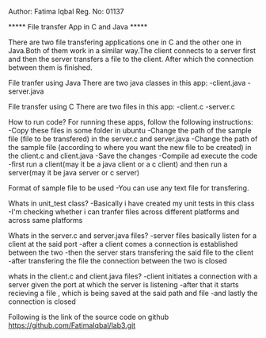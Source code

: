 Author: Fatima Iqbal
Reg. No: 01137

*****	File transfer App in C and Java	*****

There are two file transfering applications one in C and the other one in Java.Both of them work in a similar way.The client connects to a server first and then
the server transfers a file to the client. After which the connection between them is finished. 

File tranfer using Java
There are two java classes in this app:
-client.java
-server.java

File transfer using C
There are two files in this app:
-client.c
-server.c

How to run code?
For running these apps, follow the following instructions:
-Copy these files in some folder in ubuntu
-Change the path of the sample file (file to be transfered) in the server.c and server.java
-Change the path of the sample file (according to where you want the new file to be created) in the client.c and client.java
-Save the changes
-Compile ad execute the code
-first run a client(may it be a java client or a c client) and then run a server(may it be java server or c server)

Format of sample file to be used
-You can use any text file for transfering.

Whats in unit_test class?
-Basically i have created my unit tests in this class
-I'm checking whether i can tranfer files across different platforms and across same platforms

Whats in the server.c and server.java files?
-server files basically listen for a client at the said port
-after a client comes a connection is established between the two
-then the server stars transfering the said file to the client
-after transfering the file the connection between the two is closed 

whats in the client.c and client.java files?
-client initiates a connection with a server given the port at which the server is listening
-after that it starts recieving a file , which is being saved at the said path and file
-and lastly the connection is closed


Following is the link of the source code on github
https://github.com/FatimaIqbal/lab3.git
